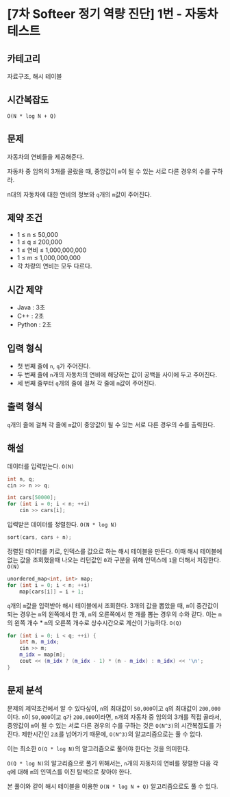 # [7차 Softeer 정기 역량 진단] 1번 - 자동차 테스트

## 카테고리

자료구조, 해시 테이블

## 시간복잡도

`O(N * log N + Q)`

## 문제

자동차의 연비들을 제공해준다.

자동차 중 임의의 3개를 골랐을 때, 중앙값이 `m`이 될 수 있는 서로 다른 경우의 수를 구하라.

n대의 자동차에 대한 연비의 정보와 `q`개의 `m`값이 주어진다.

## 제약 조건

- 1 ≤ n ≤ 50,000
- 1 ≤ q ≤ 200,000
- 1 ≤ 연비 ≤ 1,000,000,000
- 1 ≤ m ≤ 1,000,000,000
- 각 차량의 연비는 모두 다르다.

## 시간 제약

- Java : 3초
- C++ : 2초
- Python : 2초

## 입력 형식

- 첫 번째 줄에 `n`, `q`가 주어진다.
- 두 번째 줄에 `n`개의 자동차의 연비에 해당하는 값이 공백을 사이에 두고 주어진다.
- 세 번째 줄부터 `q`개의 줄에 걸쳐 각 줄에 `m`값이 주어진다.

## 출력 형식

`q`개의 줄에 걸쳐 각 줄에 `m`값이 중앙값이 될 수 있는 서로 다른 경우의 수를 출력한다.

## 해설

데이터를 입력받는다. `O(N)`

```cpp
int n, q;
cin >> n >> q;

int cars[50000];
for (int i = 0; i < n; ++i)
    cin >> cars[i];
```

입력받은 데이터를 정렬한다. `O(N * log N)`

```cpp
sort(cars, cars + n);
```

정렬된 데이터를 키로, 인덱스를 값으로 하는 해시 테이블을 만든다. 이때 해시 테이블에 없는 값을 조회했을때 나오는 리턴값인 `0`과 구분을 위해 인덱스에 `1`을 더해서 저장한다. `O(N)`

```cpp
unordered_map<int, int> map;
for (int i = 0; i < n; ++i)
    map[cars[i]] = i + 1;
```

`q`개의 `m`값을 입력받아 해시 테이블에서 조회한다. 3개의 값을 뽑았을 때, `m`이 중간값이 되는 경우는 `m`의 왼쪽에서 한 개, `m`의 오른쪽에서 한 개를 뽑는 경우의 수와 같다. 이는 `m`의 왼쪽 개수 * `m`의 오른쪽 개수로 상수시간으로 계산이 가능하다. `O(Q)`

```cpp
for (int i = 0; i < q; ++i) {
    int m, m_idx;
    cin >> m;
    m_idx = map[m];
    cout << (m_idx ? (m_idx - 1) * (n - m_idx) : m_idx) << '\n';
}
```

## 문제 분석

문제의 제약조건에서 알 수 있다싶이, `n`의 최대값이 `50,000`이고 `q`의 최대값이 `200,000`이다. `n`이 `50,000`이고 `q`가 `200,000`이라면, `n`개의 자동차 중 임의의 3개를 직접 골라서, 중앙값이 `m`이 될 수 있는 서로 다른 경우의 수를 구하는 것은 `O(N^3)`의 시간복잡도를 가진다. 제한시간인 `2초`를 넘어가기 때문에, `O(N^3)`의 알고리즘으로는 풀 수 없다.

이는 최소한 `O(Q * log N)`의 알고리즘으로 풀어야 한다는 것을 의미한다.

`O(Q * log N)`의 알고리즘으로 풀기 위해서는, `n`개의 자동차의 연비를 정렬한 다음 각 `q`에 대해 `m`의 인덱스를 이진 탐색으로 찾아야 한다.

본 풀이와 같이 해시 테이블을 이용한 `O(N * log N + Q)` 알고리즘으로도 풀 수 있다.
